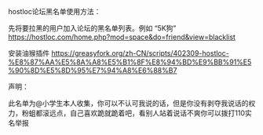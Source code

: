 hostloc论坛黑名单使用方法：

先将要拉黑的用户加入论坛的黑名单列表。例如 “5K狗” https://hostloc.com/home.php?mod=space&do=friend&view=blacklist

安装油猴插件 https://greasyfork.org/zh-CN/scripts/402309-hostloc-%E8%87%AA%E5%8A%A8%E5%B1%8F%E8%94%BD%E9%BB%91%E5%90%8D%E5%8D%95%E7%94%A8%E6%88%B7

声明：

此名单为@小学生本人收集，你可以不认可我说的话，但是你没有剥夺我说话的权力，粉蛆都滚远点，自己喜欢跪就跪着吧，看别人站着说话不爽你可以拨打110实名举报
